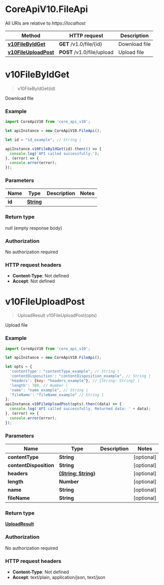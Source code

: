 # CoreApiV10.FileApi

All URIs are relative to *https://localhost*

Method | HTTP request | Description
------------- | ------------- | -------------
[**v10FileByIdGet**](FileApi.md#v10FileByIdGet) | **GET** /v1.0/file/{id} | Download file
[**v10FileUploadPost**](FileApi.md#v10FileUploadPost) | **POST** /v1.0/file/upload | Upload file


<a name="v10FileByIdGet"></a>
# **v10FileByIdGet**
> v10FileByIdGet(id)

Download file

### Example
```javascript
import CoreApiV10 from 'core_api_v10';

let apiInstance = new CoreApiV10.FileApi();

let id = "id_example"; // String | 

apiInstance.v10FileByIdGet(id).then(() => {
  console.log('API called successfully.');
}, (error) => {
  console.error(error);
});

```

### Parameters

Name | Type | Description  | Notes
------------- | ------------- | ------------- | -------------
 **id** | [**String**](.md)|  | 

### Return type

null (empty response body)

### Authorization

No authorization required

### HTTP request headers

 - **Content-Type**: Not defined
 - **Accept**: Not defined

<a name="v10FileUploadPost"></a>
# **v10FileUploadPost**
> UploadResult v10FileUploadPost(opts)

Upload file

### Example
```javascript
import CoreApiV10 from 'core_api_v10';

let apiInstance = new CoreApiV10.FileApi();

let opts = { 
  'contentType': "contentType_example", // String | 
  'contentDisposition': "contentDisposition_example", // String | 
  'headers': {key: "headers_example"}, // {String: String} | 
  'length': 789, // Number | 
  'name': "name_example", // String | 
  'fileName': "fileName_example" // String | 
};
apiInstance.v10FileUploadPost(opts).then((data) => {
  console.log('API called successfully. Returned data: ' + data);
}, (error) => {
  console.error(error);
});

```

### Parameters

Name | Type | Description  | Notes
------------- | ------------- | ------------- | -------------
 **contentType** | **String**|  | [optional] 
 **contentDisposition** | **String**|  | [optional] 
 **headers** | [**{String: String}**](String.md)|  | [optional] 
 **length** | **Number**|  | [optional] 
 **name** | **String**|  | [optional] 
 **fileName** | **String**|  | [optional] 

### Return type

[**UploadResult**](UploadResult.md)

### Authorization

No authorization required

### HTTP request headers

 - **Content-Type**: Not defined
 - **Accept**: text/plain, application/json, text/json

